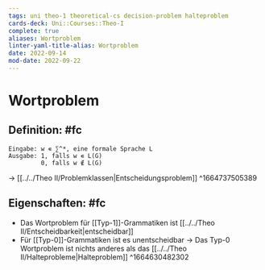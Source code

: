 ```yaml
---
tags: uni theo-1 theoretical-cs decision-problem halteproblem
cards-deck: Uni::Courses::Theo-I
complete: true
aliases: Wortproblem
linter-yaml-title-alias: Wortproblem
date: 2022-09-14
mod-date: 2022-09-22
---
```


# Wortproblem

## Definition: #fc
```
Eingabe: w ∊ ∑^*, eine formale Sprache L
Ausgabe: 1, falls w ∊ L(G)
		 0, falls w ∉ L(G)
```
-> [[../../Theo II/Problemklassen|Entscheidungsproblem]]
^1664737505389

## Eigenschaften: #fc
- Das Wortproblem für [[Typ-1]]-Grammatiken ist [[../../Theo II/Entscheidbarkeit|entscheidbar]]
- Für [[Typ-0]]-Grammatiken ist es unentscheidbar
	-> Das Typ-0 Wortproblem ist nichts anderes als das [[../../Theo II/Halteprobleme|Halteproblem]]
^1664630482302
